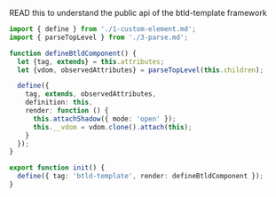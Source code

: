 READ this to understand the public api of the btld-template framework

```typescript src
import { define } from './1-custom-element.md';
import { parseTopLevel } from './3-parse.md';
```

```typescript src
function defineBtldComponent() {
  let {tag, extends} = this.attributes;
  let {vdom, observedAttributes} = parseTopLevel(this.children);

  define({
    tag, extends, observedAttributes,
    definition: this,
    render: function () {
      this.attachShadow({ mode: 'open' });
      this.__vdom = vdom.clone().attach(this);
    }
  });
}

export function init() {
  define({ tag: 'btld-template', render: defineBtldComponent });
}
```
